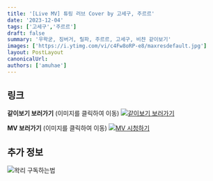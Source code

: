 ```yaml
---
title: '[Live MV] 튜링 러브 Cover by 고세구, 주르르'
date: '2023-12-04'
tags: ['고세구','주르르']
draft: false
summary: '우왁굳, 징버거, 릴파, 주르르, 고세구, 비챤 같이보기'
images: ['https://i.ytimg.com/vi/c4Fw8oRP-e8/maxresdefault.jpg']
layout: PostLayout
canonicalUrl:
authors: ['amuhae']
---
```


## 링크

**같이보기 보러가기** (이미지를 클릭하여 이동)
[![같이보기 보러가기](https://cdn.discordapp.com/attachments/1136601898116464710/1137050327938506852/logo.png)](https://cafe.naver.com/steamindiegame/13893104)

**MV 보러가기** (이미지를 클릭하여 이동)
[![MV 시청하기](https://i.ytimg.com/vi/c4Fw8oRP-e8/maxresdefault.jpg)](https://youtu.be/c4Fw8oRP-e8?si=ZbpkvPdTLyyv8-mj)

## 추가 정보

![왁리 구독하는법](https://cdn.discordapp.com/attachments/1136601898116464710/1137049857136267374/--2cut.gif)